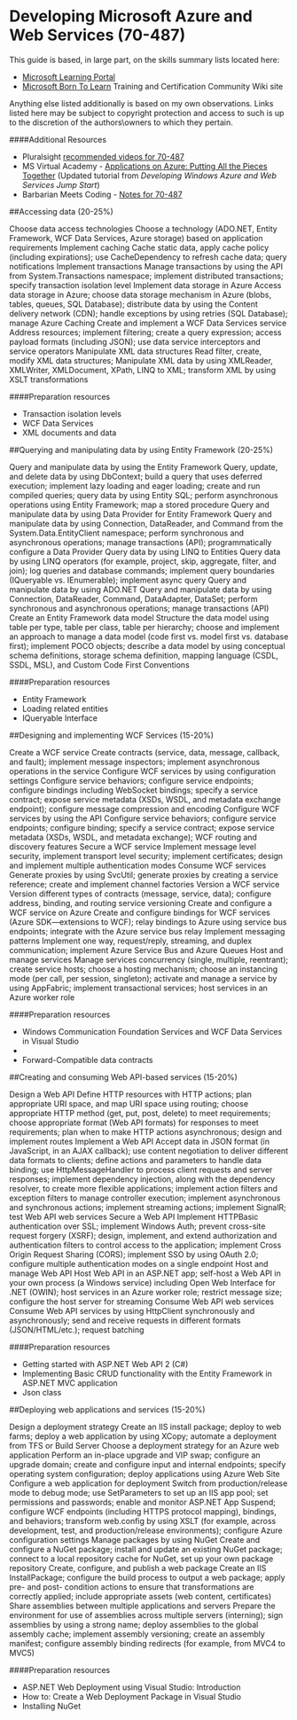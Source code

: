 # Developing Microsoft Azure and Web Services (70-487)

This guide is based, in large part, on the skills summary lists located here:

- [Microsoft Learning Portal](https://www.microsoft.com/en-us/learning/exam-70-487.aspx "https://www.microsoft.com/en-us/learning/exam-70-487.aspx")
- [Microsoft Born To Learn](https://borntolearn.mslearn.net/certification/p/wiki?es=webApp&ec=487 "https://borntolearn.mslearn.net/certification/p/wiki?es=webApp&ec=487") Training and Certification Community Wiki site

Anything else listed additionally is based on my own observations. Links listed here may be subject to copyright protection and access to such is up to the discretion of the authors\owners to which they pertain.

####Additional Resources

- Pluralsight [recommended videos for 70-487](http://blog.pluralsight.com/developing-microsoft-azure-and-web-services-microsoft-exam-70-487 "http://blog.pluralsight.com/developing-microsoft-azure-and-web-services-microsoft-exam-70-487")
- MS Virtual Academy - [Applications on Azure: Putting All the Pieces Together](https://mva.microsoft.com/en-US/training-courses/applications-on-azure-putting-all-the-pieces-together-14429 "https://mva.microsoft.com/en-US/training-courses/applications-on-azure-putting-all-the-pieces-together-14429") (Updated tutorial from *Developing Windows Azure and Web Services Jump Start*)
- Barbarian Meets Coding - [Notes for 70-487](https://www.barbarianmeetscoding.com/wiki/70-487-azure-and-web-services-certification-study-guide/ "https://www.barbarianmeetscoding.com/wiki/70-487-azure-and-web-services-certification-study-guide/")


##Accessing data (20-25%)

Choose data access technologies
Choose a technology (ADO.NET, Entity Framework, WCF Data Services, Azure storage) based on application requirements
Implement caching
Cache static data, apply cache policy (including expirations); use CacheDependency to refresh cache data; query notifications
Implement transactions
Manage transactions by using the API from System.Transactions namespace; implement distributed transactions; specify transaction isolation level
Implement data storage in Azure
Access data storage in Azure; choose data storage mechanism in Azure (blobs, tables, queues, SQL Database); distribute data by using the Content delivery network (CDN); handle exceptions by using retries (SQL Database); manage Azure Caching
Create and implement a WCF Data Services service
Address resources; implement filtering; create a query expression; access payload formats (including JSON); use data service interceptors and service operators
Manipulate XML data structures
Read filter, create, modify XML data structures; Manipulate XML data by using XMLReader, XMLWriter, XMLDocument, XPath, LINQ to XML; transform XML by using XSLT transformations

####Preparation resources

- Transaction isolation levels
- WCF Data Services
- XML documents and data

##Querying and manipulating data by using Entity Framework (20-25%)

Query and manipulate data by using the Entity Framework
Query, update, and delete data by using DbContext; build a query that uses deferred execution; implement lazy loading and eager loading; create and run compiled queries; query data by using Entity SQL; perform asynchronous operations using Entity Framework; map a stored procedure
Query and manipulate data by using Data Provider for Entity Framework
Query and manipulate data by using Connection, DataReader, and Command from the System.Data.EntityClient namespace; perform synchronous and asynchronous operations; manage transactions (API); programmatically configure a Data Provider
Query data by using LINQ to Entities
Query data by using LINQ operators (for example, project, skip, aggregate, filter, and join); log queries and database commands; implement query boundaries (IQueryable vs. IEnumerable); implement async query
Query and manipulate data by using ADO.NET
Query and manipulate data by using Connection, DataReader, Command, DataAdapter, DataSet; perform synchronous and asynchronous operations; manage transactions (API)
Create an Entity Framework data model
Structure the data model using table per type, table per class, table per hierarchy; choose and implement an approach to manage a data model (code first vs. model first vs. database first); implement POCO objects; describe a data model by using conceptual schema definitions, storage schema definition, mapping language (CSDL, SSDL, MSL), and Custom Code First Conventions

####Preparation resources

- Entity Framework
- Loading related entities
- IQueryable<T> Interface

##Designing and implementing WCF Services (15-20%)

Create a WCF service
Create contracts (service, data, message, callback, and fault); implement message inspectors; implement asynchronous operations in the service
Configure WCF services by using configuration settings
Configure service behaviors; configure service endpoints; configure bindings including WebSocket bindings; specify a service contract; expose service metadata (XSDs, WSDL, and metadata exchange endpoint); configure message compression and encoding
Configure WCF services by using the API
Configure service behaviors; configure service endpoints; configure binding; specify a service contract; expose service metadata (XSDs, WSDL, and metadata exchange); WCF routing and discovery features
Secure a WCF service
Implement message level security, implement transport level security; implement certificates; design and implement multiple authentication modes
Consume WCF services
Generate proxies by using SvcUtil; generate proxies by creating a service reference; create and implement channel factories
Version a WCF service
Version different types of contracts (message, service, data); configure address, binding, and routing service versioning
Create and configure a WCF service on Azure
Create and configure bindings for WCF services (Azure SDK—extensions to WCF); relay bindings to Azure using service bus endpoints; integrate with the Azure service bus relay
Implement messaging patterns
Implement one way, request/reply, streaming, and duplex communication; implement Azure Service Bus and Azure Queues
Host and manage services
Manage services concurrency (single, multiple, reentrant); create service hosts; choose a hosting mechanism; choose an instancing mode (per call, per session, singleton); activate and manage a service by using AppFabric; implement transactional services; host services in an Azure worker role

####Preparation resources

- Windows Communication Foundation Services and WCF Data Services in Visual Studio
- <bindings>
- Forward-Compatible data contracts

##Creating and consuming Web API-based services (15-20%)

Design a Web API
Define HTTP resources with HTTP actions; plan appropriate URI space, and map URI space using routing; choose appropriate HTTP method (get, put, post, delete) to meet requirements; choose appropriate format (Web API formats) for responses to meet requirements; plan when to make HTTP actions asynchronous; design and implement routes
Implement a Web API
Accept data in JSON format (in JavaScript, in an AJAX callback); use content negotiation to deliver different data formats to clients; define actions and parameters to handle data binding; use HttpMessageHandler to process client requests and server responses; implement dependency injection, along with the dependency resolver, to create more flexible applications; implement action filters and exception filters to manage controller execution; implement asynchronous and synchronous actions; implement streaming actions; implement SignalR; test Web API web services
Secure a Web API
Implement HTTPBasic authentication over SSL; implement Windows Auth; prevent cross-site request forgery (XSRF); design, implement, and extend authorization and authentication filters to control access to the application; implement Cross Origin Request Sharing (CORS); implement SSO by using OAuth 2.0; configure multiple authentication modes on a single endpoint
Host and manage Web API
Host Web API in an ASP.NET app; self-host a Web API in your own process (a Windows service) including Open Web Interface for .NET (OWIN); host services in an Azure worker role; restrict message size; configure the host server for streaming
Consume Web API web services
Consume Web API services by using HttpClient synchronously and asynchronously; send and receive requests in different formats (JSON/HTML/etc.); request batching

####Preparation resources

- Getting started with ASP.NET Web API 2 (C#)
- Implementing Basic CRUD functionality with the Entity Framework in ASP.NET MVC application
- Json class

##Deploying web applications and services (15-20%)

Design a deployment strategy
Create an IIS install package; deploy to web farms; deploy a web application by using XCopy; automate a deployment from TFS or Build Server
Choose a deployment strategy for an Azure web application
Perform an in-place upgrade and VIP swap; configure an upgrade domain; create and configure input and internal endpoints; specify operating system configuration; deploy applications using Azure Web Site
Configure a web application for deployment
Switch from production/release mode to debug mode; use SetParameters to set up an IIS app pool; set permissions and passwords; enable and monitor ASP.NET App Suspend; configure WCF endpoints (including HTTPS protocol mapping), bindings, and behaviors; transform web.config by using XSLT (for example, across development, test, and production/release environments); configure Azure configuration settings
Manage packages by using NuGet
Create and configure a NuGet package; install and update an existing NuGet package; connect to a local repository cache for NuGet, set up your own package repository
Create, configure, and publish a web package
Create an IIS InstallPackage; configure the build process to output a web package; apply pre- and post- condition actions to ensure that transformations are correctly applied; include appropriate assets (web content, certificates)
Share assemblies between multiple applications and servers
Prepare the environment for use of assemblies across multiple servers (interning); sign assemblies by using a strong name; deploy assemblies to the global assembly cache; implement assembly versioning; create an assembly manifest; configure assembly binding redirects (for example, from MVC4 to MVC5)

####Preparation resources

- ASP.NET Web Deployment using Visual Studio: Introduction
- How to: Create a Web Deployment Package in Visual Studio
- Installing NuGet